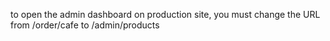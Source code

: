 to open the admin dashboard on production site, you must change the URL from /order/cafe to /admin/products
















